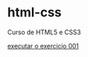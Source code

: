 # html-css
 Curso de HTML5 e CSS3

 <a href= "https://vnciusoliveira.github.io/html-css/exercicios/ex001/index.html"> executar o exercicio 001 </a>